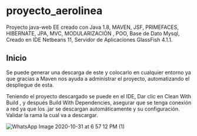 # proyecto_aerolinea
Proyecto java-web EE creado con Java 1.8, MAVEN, JSF, PRIMEFACES, HIBERNATE, JPA, MVC, MODULARIZACIÓN , POO, Base de Dato Mysql,  Creado en IDE Netbeans 11, Servidor de Aplicaciones GlassFish 4.1.1. 

## Inicio
Se puede generar una descarga de este y colocarlo en cualquier entorno ya que gracias a Maven nos ayuda a administrar el proyecto, automatizando el despliegue de esta.

Teniendo el proyecto descargado se puede en el IDE, Dar clic en Clean With Build ,  y después Build  With Dependencies, asegurar que se tenga conexión a red ya que los .jar se descargan automáticamente y su configuración. Validar la rama la cual va a descargar.

![WhatsApp Image 2020-10-31 at 6 57 12 PM (1)](https://user-images.githubusercontent.com/38901171/97792688-58ebb080-1baf-11eb-8203-661dc504ad9b.jpeg)
